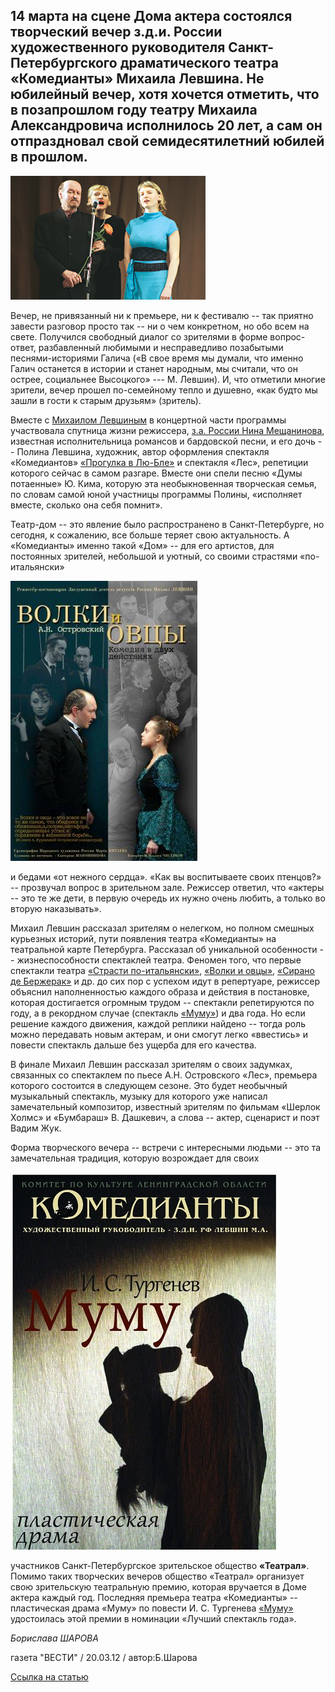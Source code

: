 ## 14 марта на сцене Дома актера состоялся творческий вечер з.д.и. России художественного руководителя Санкт-Петербургского драматического театра «Комедианты» Михаила Левшина. Не юбилейный вечер, хотя хочется отметить, что в позапрошлом году театру Михаила Александровича исполнилось 20 лет, а сам он отпраздновал свой семидесятилетний юбилей в прошлом.


![](image-01.jpg)


Вечер, не привязанный ни к премьере, ни к фестивалю -- так приятно завести разговор просто так -- ни о чем конкретном, но обо всем на свете. Получился свободный диалог со зрителями в форме вопрос-ответ, разбавленный любимыми и несправедливо позабытыми песнями-историями Галича («В свое время мы думали, что именно Галич останется в истории и станет народным, мы считали, что он острее, социальнее Высоцкого» --- М. Левшин). И, что отметили многие зрители, вечер прошел по-семейному тепло и душевно, «как будто мы зашли в гости к старым друзьям» (зритель).


Вместе с [Михаилом Левшиным][0] в концертной части программы участвовала спутница жизни режиссера, [з.а. России Нина Мещанинова][1], известная исполнительница романсов и бардовской песни, и его дочь -- Полина Левшина, художник, автор оформления спектакля «Комедиантов» [«Прогулка в Лю-Бле»][2] и спектакля «Лес», репетиции которого сейчас в самом разгаре. Вместе они спели песню «Думы потаенные» Ю. Кима, которую эта необыкновенная творческая семья, по словам самой юной участницы программы Полины, «исполняет вместе, сколько она себя помнит».


Театр-дом -- это явление было распространено в Санкт-Петербурге, но сегодня, к сожалению, все больше теряет свою актуальность. А «Комедианты» именно такой «Дом» -- для его артистов, для постоянных зрителей, небольшой и уютный, со своими страстями «по-итальянски»


[
![](../../performance\volki-i-ovtsy\poster.jpg)
][3]


и бедами «от нежного сердца». «Как вы воспитываете своих птенцов?» -- прозвучал вопрос в зрительном зале. Режиссер ответил, что «актеры -- это те же дети, в первую очередь их нужно очень любить, а только во вторую наказывать».


Михаил Левшин рассказал зрителям о нелегком, но полном смешных курьезных историй, пути появления театра «Комедианты» на театральной карте Петербурга. Рассказал об уникальной особенности -- жизнеспособности спектаклей театра. Феномен того, что первые спектакли театра [«Страсти по-итальянски»][4], [«Волки и овцы»][3], [«Сирано де Бержерак»][5] и др. до сих пор с успехом идут в репертуаре, режиссер объяснил наполненностью каждого образа и действия в постановке, которая достигается огромным трудом -- спектакли репетируются по году, а в рекордном случае (спектакль [«Муму»][6]) и два года. Но если решение каждого движения, каждой реплики найдено -- тогда роль можно передавать новым актерам, и они смогут легко «ввестись» и повести спектакль дальше без ущерба для его качества.


В финале Михаил Левшин рассказал зрителям о своих задумках, связанных со спектаклем по пьесе А.Н. Островского «Лес», премьера которого состоится в следующем сезоне. Это будет необычный музыкальный спектакль, музыку для которого уже написал замечательный композитор, известный зрителям по фильмам «Шерлок Холмс» и «Бумбараш» В. Дашкевич, а слова -- актер, сценарист и поэт Вадим Жук.


Форма творческого вечера -- встречи с интересными людьми -- это та замечательная традиция, которую возрождает для своих


[
![](../k-otkrytiyu-novogo-sezona\image-02.jpg)
][6]


участников Санкт-Петербургское зрительское общество **«Театрал»**. Помимо таких творческих вечеров общество «Театрал» организует свою зрительскую театральную премию, которая вручается в Доме актера каждый год. Последняя премьера театра «Комедианты» -- пластическая драма «Муму» по повести И. С. Тургенева [«Муму»][6] удостоилась этой премии в номинации «Лучший спектакль года».


_Борислава ШАРОВА_


газета "ВЕСТИ" / 20.03.12 / автор:Б.Шарова


[Ссылка на статью][7]

[0]: ../../person/mikhail-levshin "Михаил Левшин"
[1]: ../../person/nina-meschaninova "Нина Мещанинова"
[2]: ../../performance/progulka-v-lyu-blyo "Прогулка в Лю-Блё"
[3]: ../../performance/volki-i-ovtsy "Волки и овцы"
[4]: ../../performance/strasti-po-italyanski "Страсти по-итальянски"
[5]: ../../performance/sirano-de-berzherak "Сирано де Бержерак"
[6]: ../../performance/krepostnaya-lyubov-mumu "Крепостная любовь (Муму)"
[7]: http://www.vesty.spb.ru/modules.php?name=News&file=article&sid=23864